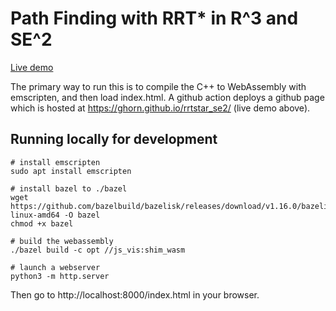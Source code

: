 # Path Finding with RRT\* in R^3 and SE^2

[Live demo](https://ghorn.github.io/rrtstar_se2/)

The primary way to run this is to compile the C++ to WebAssembly with emscripten, and then load index.html.
A github action deploys a github page which is hosted at https://ghorn.github.io/rrtstar_se2/ (live demo above).

## Running locally for development

```
# install emscripten
sudo apt install emscripten

# install bazel to ./bazel
wget https://github.com/bazelbuild/bazelisk/releases/download/v1.16.0/bazelisk-linux-amd64 -O bazel
chmod +x bazel

# build the webassembly
./bazel build -c opt //js_vis:shim_wasm

# launch a webserver
python3 -m http.server
```

Then go to http://localhost:8000/index.html in your browser.
